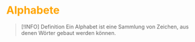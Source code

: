 # <font color = "orange">Alphabete</font>
>[!INFO] Definition
>Ein Alphabet ist eine Sammlung von Zeichen, aus denen Wörter gebaut werden können.


